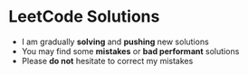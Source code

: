 # LeetCode Solutions

- I am gradually **solving** and **pushing** new solutions
- You may find some **mistakes** or **bad performant** solutions
- Please **do not** hesitate to correct my mistakes
